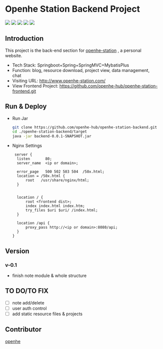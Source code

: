 # Openhe Station Backend Project
![](https://img.shields.io/badge/lang-Java-lightgreen.svg?style=flat)
![](https://img.shields.io/badge/build-Maven-8678fe.svg?style=flat)
![](https://img.shields.io/badge/framework-Springboot-cyan.svg?style=flat)
![](https://img.shields.io/badge/database-Mysql-yellow.svg?style=flat)
![](https://img.shields.io/badge/plugin-MybatisPlus-red.svg?style=flat)

## Introduction
This project is the back-end section for [openhe-station](http://www.openhe-station.com/)
, a personal website.
* Tech Stack: Springboot+Spring+SpringMVC+MybatisPlus
* Function: blog, resource download, project view, data management, chat
* Visiting URL: http://www.openhe-station.com/
* View Frontend Project: https://github.com/openhe-hub/openhe-station-frontend.git
## Run & Deploy
* Run Jar
    ```bash
    git clone https://github.com/openhe-hub/openhe-station-backend.git
    cd ./openhe-station-backend/target
    java -jar backend-0.0.1-SNAPSHOT.jar
    ```
* Nginx Settings
  ```
   server {
    listen       80;
    server_name  <ip or domain>;

    error_page   500 502 503 504  /50x.html;
    location = /50x.html {
        root   /usr/share/nginx/html;
    }


    location / {
        root <frontend dist>;
        index index.html index.htm;
        try_files $uri $uri/ /index.html;
    }

    location /api {
        proxy_pass http://<ip or domain>:8080/api;
    }
  }
  ```       
## Version
### v-0.1
* finish note module & whole structure
## TO DO/TO FIX
- [ ] note add/delete
- [ ] user auth control
- [ ] add static resource files & projects
## Contributor
[openhe](https://github.com/openhe-hub)